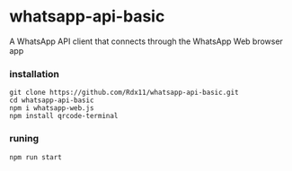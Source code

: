 # whatsapp-api-basic
A WhatsApp API client that connects through the WhatsApp Web browser app

### installation
```
git clone https://github.com/Rdx11/whatsapp-api-basic.git
cd whatsapp-api-basic
npm i whatsapp-web.js
npm install qrcode-terminal
```
### runing
```
npm run start
``` 

